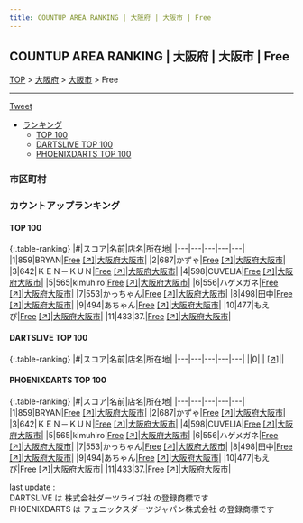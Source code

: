 ```yaml
---
title: COUNTUP AREA RANKING | 大阪府 | 大阪市 | Free
---
```

## COUNTUP AREA RANKING | 大阪府 | 大阪市 | Free

[TOP](/darts/rank/) > [大阪府](/darts/rank/大阪府/) > [大阪市](/darts/rank/大阪府/大阪市/) > Free

___

<a href="https://twitter.com/share?ref_src=twsrc%5Etfw" data-text="COUNTUP AREA RANKING | 大阪府大阪市Free" class="twitter-share-button" data-hashtags="DARTSLIVE,PHOENIXDARTS,darts,ダーツ" data-show-count="false">Tweet</a>

* [ランキング](#カウントアップランキング)
    * [TOP 100](#top-100)
    * [DARTSLIVE TOP 100](#dartslive-top-100)
    * [PHOENIXDARTS TOP 100](#phoenixdarts-top-100)

### 市区町村

<ul>

</ul>

### カウントアップランキング

#### TOP 100



{:.table-ranking}
|#|スコア|名前|店名|所在地|
|---|---|---|---|---|
|1|859|<span class="rank-name-pd">BRYAN</span>|<a href="/darts/rank/shops/88480.html">Free</a> <a href="https://vs.phoenixdarts.com/jp/shop/shopDetailInfo/s_88480?s_seq=88480">[↗]</a>|<a href="/darts/rank/大阪府/大阪市">大阪府大阪市</a>|
|2|687|<span class="rank-name-pd">かずゃ</span>|<a href="/darts/rank/shops/88480.html">Free</a> <a href="https://vs.phoenixdarts.com/jp/shop/shopDetailInfo/s_88480?s_seq=88480">[↗]</a>|<a href="/darts/rank/大阪府/大阪市">大阪府大阪市</a>|
|3|642|<span class="rank-name-pd">ＫＥＮ－ＫＵＮ</span>|<a href="/darts/rank/shops/88480.html">Free</a> <a href="https://vs.phoenixdarts.com/jp/shop/shopDetailInfo/s_88480?s_seq=88480">[↗]</a>|<a href="/darts/rank/大阪府/大阪市">大阪府大阪市</a>|
|4|598|<span class="rank-name-pd">CUVELIA</span>|<a href="/darts/rank/shops/88480.html">Free</a> <a href="https://vs.phoenixdarts.com/jp/shop/shopDetailInfo/s_88480?s_seq=88480">[↗]</a>|<a href="/darts/rank/大阪府/大阪市">大阪府大阪市</a>|
|5|565|<span class="rank-name-pd">kimuhiro</span>|<a href="/darts/rank/shops/88480.html">Free</a> <a href="https://vs.phoenixdarts.com/jp/shop/shopDetailInfo/s_88480?s_seq=88480">[↗]</a>|<a href="/darts/rank/大阪府/大阪市">大阪府大阪市</a>|
|6|556|<span class="rank-name-pd">ハゲメガネ</span>|<a href="/darts/rank/shops/88480.html">Free</a> <a href="https://vs.phoenixdarts.com/jp/shop/shopDetailInfo/s_88480?s_seq=88480">[↗]</a>|<a href="/darts/rank/大阪府/大阪市">大阪府大阪市</a>|
|7|553|<span class="rank-name-pd">かっちゃん</span>|<a href="/darts/rank/shops/88480.html">Free</a> <a href="https://vs.phoenixdarts.com/jp/shop/shopDetailInfo/s_88480?s_seq=88480">[↗]</a>|<a href="/darts/rank/大阪府/大阪市">大阪府大阪市</a>|
|8|498|<span class="rank-name-pd">田中</span>|<a href="/darts/rank/shops/88480.html">Free</a> <a href="https://vs.phoenixdarts.com/jp/shop/shopDetailInfo/s_88480?s_seq=88480">[↗]</a>|<a href="/darts/rank/大阪府/大阪市">大阪府大阪市</a>|
|9|494|<span class="rank-name-pd">あちゃん</span>|<a href="/darts/rank/shops/88480.html">Free</a> <a href="https://vs.phoenixdarts.com/jp/shop/shopDetailInfo/s_88480?s_seq=88480">[↗]</a>|<a href="/darts/rank/大阪府/大阪市">大阪府大阪市</a>|
|10|477|<span class="rank-name-pd">もえぴ</span>|<a href="/darts/rank/shops/88480.html">Free</a> <a href="https://vs.phoenixdarts.com/jp/shop/shopDetailInfo/s_88480?s_seq=88480">[↗]</a>|<a href="/darts/rank/大阪府/大阪市">大阪府大阪市</a>|
|11|433|<span class="rank-name-pd">37.</span>|<a href="/darts/rank/shops/88480.html">Free</a> <a href="https://vs.phoenixdarts.com/jp/shop/shopDetailInfo/s_88480?s_seq=88480">[↗]</a>|<a href="/darts/rank/大阪府/大阪市">大阪府大阪市</a>|


#### DARTSLIVE TOP 100



{:.table-ranking}
|#|スコア|名前|店名|所在地|
|---|---|---|---|---|
||0|<span class="rank-name-dl"> </span>|<a href="/darts/rank/shops/.html"></a> <a href="">[↗]</a>|<a href="/darts/rank//"></a>|


#### PHOENIXDARTS TOP 100



{:.table-ranking}
|#|スコア|名前|店名|所在地|
|---|---|---|---|---|
|1|859|<span class="rank-name-pd">BRYAN</span>|<a href="/darts/rank/shops/88480.html">Free</a> <a href="https://vs.phoenixdarts.com/jp/shop/shopDetailInfo/s_88480?s_seq=88480">[↗]</a>|<a href="/darts/rank/大阪府/大阪市">大阪府大阪市</a>|
|2|687|<span class="rank-name-pd">かずゃ</span>|<a href="/darts/rank/shops/88480.html">Free</a> <a href="https://vs.phoenixdarts.com/jp/shop/shopDetailInfo/s_88480?s_seq=88480">[↗]</a>|<a href="/darts/rank/大阪府/大阪市">大阪府大阪市</a>|
|3|642|<span class="rank-name-pd">ＫＥＮ－ＫＵＮ</span>|<a href="/darts/rank/shops/88480.html">Free</a> <a href="https://vs.phoenixdarts.com/jp/shop/shopDetailInfo/s_88480?s_seq=88480">[↗]</a>|<a href="/darts/rank/大阪府/大阪市">大阪府大阪市</a>|
|4|598|<span class="rank-name-pd">CUVELIA</span>|<a href="/darts/rank/shops/88480.html">Free</a> <a href="https://vs.phoenixdarts.com/jp/shop/shopDetailInfo/s_88480?s_seq=88480">[↗]</a>|<a href="/darts/rank/大阪府/大阪市">大阪府大阪市</a>|
|5|565|<span class="rank-name-pd">kimuhiro</span>|<a href="/darts/rank/shops/88480.html">Free</a> <a href="https://vs.phoenixdarts.com/jp/shop/shopDetailInfo/s_88480?s_seq=88480">[↗]</a>|<a href="/darts/rank/大阪府/大阪市">大阪府大阪市</a>|
|6|556|<span class="rank-name-pd">ハゲメガネ</span>|<a href="/darts/rank/shops/88480.html">Free</a> <a href="https://vs.phoenixdarts.com/jp/shop/shopDetailInfo/s_88480?s_seq=88480">[↗]</a>|<a href="/darts/rank/大阪府/大阪市">大阪府大阪市</a>|
|7|553|<span class="rank-name-pd">かっちゃん</span>|<a href="/darts/rank/shops/88480.html">Free</a> <a href="https://vs.phoenixdarts.com/jp/shop/shopDetailInfo/s_88480?s_seq=88480">[↗]</a>|<a href="/darts/rank/大阪府/大阪市">大阪府大阪市</a>|
|8|498|<span class="rank-name-pd">田中</span>|<a href="/darts/rank/shops/88480.html">Free</a> <a href="https://vs.phoenixdarts.com/jp/shop/shopDetailInfo/s_88480?s_seq=88480">[↗]</a>|<a href="/darts/rank/大阪府/大阪市">大阪府大阪市</a>|
|9|494|<span class="rank-name-pd">あちゃん</span>|<a href="/darts/rank/shops/88480.html">Free</a> <a href="https://vs.phoenixdarts.com/jp/shop/shopDetailInfo/s_88480?s_seq=88480">[↗]</a>|<a href="/darts/rank/大阪府/大阪市">大阪府大阪市</a>|
|10|477|<span class="rank-name-pd">もえぴ</span>|<a href="/darts/rank/shops/88480.html">Free</a> <a href="https://vs.phoenixdarts.com/jp/shop/shopDetailInfo/s_88480?s_seq=88480">[↗]</a>|<a href="/darts/rank/大阪府/大阪市">大阪府大阪市</a>|
|11|433|<span class="rank-name-pd">37.</span>|<a href="/darts/rank/shops/88480.html">Free</a> <a href="https://vs.phoenixdarts.com/jp/shop/shopDetailInfo/s_88480?s_seq=88480">[↗]</a>|<a href="/darts/rank/大阪府/大阪市">大阪府大阪市</a>|


<div class="footer border-top border-gray-light mt-5 pt-3 text-right text-gray">
    last update : <span style="font-weight: italic" id="foot_last_modified"></span><br />
    DARTSLIVE は 株式会社ダーツライブ社 の登録商標です<br />
    PHOENIXDARTS は フェニックスダーツジャパン株式会社 の登録商標です<br />
</div>

<script src="https://cdnjs.cloudflare.com/ajax/libs/jquery.tablesorter/2.31.3/js/jquery.tablesorter.min.js" integrity="sha512-qzgd5cYSZcosqpzpn7zF2ZId8f/8CHmFKZ8j7mU4OUXTNRd5g+ZHBPsgKEwoqxCtdQvExE5LprwwPAgoicguNg==" crossorigin="anonymous" referrerpolicy="no-referrer"></script>
<link rel="stylesheet" href="https://cdnjs.cloudflare.com/ajax/libs/jquery.tablesorter/2.31.3/css/theme.default.min.css" integrity="sha512-wghhOJkjQX0Lh3NSWvNKeZ0ZpNn+SPVXX1Qyc9OCaogADktxrBiBdKGDoqVUOyhStvMBmJQ8ZdMHiR3wuEq8+w==" crossorigin="anonymous" referrerpolicy="no-referrer" />
<script>
$(function() {
    $(".table-ranking").tablesorter({sortList:[[0, 0]]});
    $("#foot_last_modified").text(formatDate(new Date(document.lastModified), 'yyyy-MM-dd HH:mm:ss'));
});
</script>

<script async src="https://platform.twitter.com/widgets.js" charset="utf-8"></script>